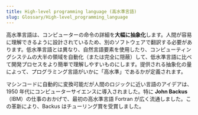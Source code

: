 ```yaml
---
title: High-level programming language (高水準言語)
slug: Glossary/High-level_programming_language
---
```

高水準言語は、コンピューターの命令の詳細を**大幅に抽象化**します。人間が容易に理解できるように設計されているため、別のソフトウェアで翻訳する必要があります。低水準言語とは異なり、自然言語要素を使用したり、コンピューティングシステムの大半の領域を自動化（または完全に隠蔽）して、低水準言語に比べて開発プロセスをより簡単で理解しやすいものにします。提供される抽象化の量によって、プログラミング言語がいかに「高水準」であるかが定義されます。

マシンコードに自動的に変換可能だが人間のロジックに近い言語のアイデアは、1950 年代にコンピューターサイエンスに導入されました。特に **John Backus**（IBM）の仕事のおかげで、最初の高水準言語 Fortran が広く流通しました。この革新により、Backus はチューリング賞を受賞しました。
